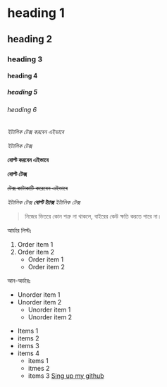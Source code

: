 # heading 1
## heading 2
### heading 3
#### heading 4
##### heading 5
###### heading 6

*ইটালিক টেক্স করবেন এইভাবে*

_ইটালিক টেক্স_

**বোল্ট করবেন এইভাবে**

__বোল্ট টেক্স__

~~টেক্স কাটাকাটি করেবেন এইভাবে~~

*ইটালিক টেক্স **বোল্ট ট্যাক্স** ইটালিক টেক্স*


> নিজের ভিতরে কোন শত্রু না থাকলে, বাইরের কেউ ক্ষতি করতে পারে না।

আর্ডার লিস্টঃ
1. Order item 1
2. Order item 2
   * Order item 1
   * Order item 2
   
আন-অর্ডারঃ
* Unorder item 1
* Unorder item 2
  * Unorder item 1
  * Unorder item 2
- Items 1
- items 2
- items 3
- items 4
  - items 1
  - itmes 2
  - items 3
  [Sing up my github](https://github.com/salahuddinjony)
